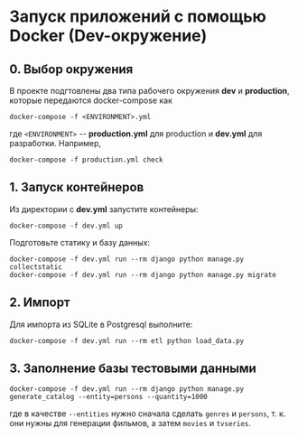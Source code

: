 # Запуск приложений с помощью Docker (Dev-окружение)

## 0. Выбор окружения

В проекте подгтовлены два типа рабочего окружения **dev** и **production**, которые передаются docker-compose как

```shell
docker-compose -f <ENVIRONMENT>.yml
```

где `<ENVIRONMENT>` -- **production.yml** для production и **dev.yml** для разработки. Например,

```shell
docker-compose -f production.yml check
```

## 1. Запуск контейнеров

Из директории с **dev.yml** запустите контейнеры:

```shell
docker-compose -f dev.yml up
```

Подготовьте статику и базу данных:

```shell
docker-compose -f dev.yml run --rm django python manage.py collectstatic
docker-compose -f dev.yml run --rm django python manage.py migrate
```

## 2. Импорт

Для импорта из SQLite в Postgresql выполните:

```shell
docker-compose -f dev.yml run --rm etl python load_data.py
```

## 3. Заполнение базы тестовыми данными

```shell
docker-compose -f dev.yml run --rm django python manage.py generate_catalog --entity=persons --quantity=1000
```
где в качестве `--entities` нужно сначала сделать `genres` и `persons`, т. к. они нужны для генерации фильмов, 
а затем `movies` и `tvseries`.